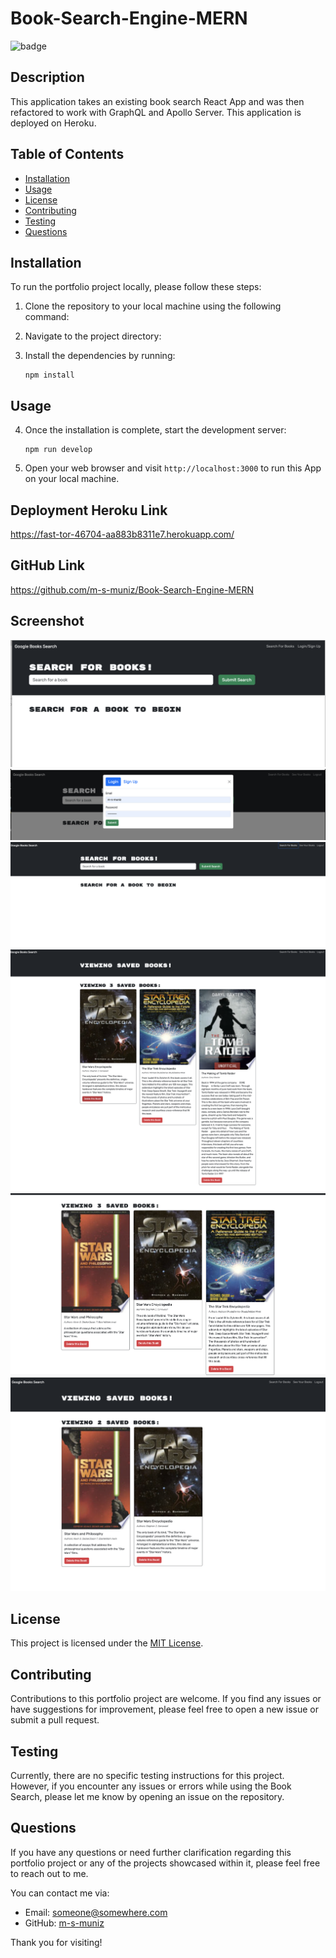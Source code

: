 # Book-Search-Engine-MERN
![badge](https://img.shields.io/badge/license-MIT-blue.svg)
## Description

This application takes an existing book search React App and was then refactored  to work with GraphQL and Apollo Server. This application is deployed on Heroku.


## Table of Contents

* [Installation](#installation)
* [Usage](#usage)
* [License](#license)
* [Contributing](#contributing)
* [Testing](#testing)
* [Questions](#questions)

## Installation

To run the portfolio project locally, please follow these steps:

1. Clone the repository to your local machine using the following command:
2. Navigate to the project directory:
3. Install the dependencies by running:

   ```
   npm install
   ```

## Usage

4. Once the installation is complete, start the development server:

   ```
   npm run develop
   ```
5. Open your web browser and visit `http://localhost:3000` to run this App on your local machine.
## Deployment Heroku Link
https://fast-tor-46704-aa883b8311e7.herokuapp.com/
## GitHub Link
https://github.com/m-s-muniz/Book-Search-Engine-MERN

## Screenshot
![Alt text](<client/src/images/Screen Shot 1a.png>)
![Alt text](<client/src/images/Screen Shot 1b.png>)
![Alt text](<client/src/images/Screen Shot 2.png>)
![Alt text](<client/src/images/Screen Shot 3.png>)
![Alt text](<client/src/images/Screen Shot 4.png>)
![Alt text](<client/src/images/Screen Shot 5.png>)
## License

This project is licensed under the [MIT License](LICENSE).

## Contributing

Contributions to this portfolio project are welcome. If you find any issues or have suggestions for improvement, please feel free to open a new issue or submit a pull request.

## Testing

Currently, there are no specific testing instructions for this project. However, if you encounter any issues or errors while using the Book Search, please let me know by opening an issue on the repository.

## Questions

If you have any questions or need further clarification regarding this portfolio project or any of the projects showcased within it, please feel free to reach out to me.

You can contact me via:

* Email: [someone@somewhere.com](mailto:someone@somewhere.com)
* GitHub: [m-s-muniz](https://github.com/m-s-muniz/)

Thank you for visiting!
